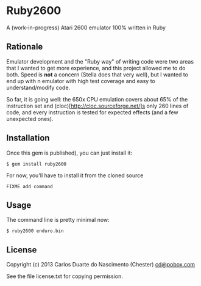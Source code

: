 # Ruby2600

A (work-in-progress) Atari 2600 emulator 100% written in Ruby

## Rationale

Emulator development and the "Ruby way" of writing code were two areas that I wanted to get more experience, and this project allowed me to do both. Speed is **not** a concern (Stella does that very well), but I wanted to end up with n emulator with high test coverage and easy to understand/modify code.

So far, it is going well: the 650x CPU emulation covers about 65% of the instruction set and (cloc)[http://cloc.sourceforge.net/]s only 260 lines of code, and every instruction is tested for expected effects (and a few unexpected ones).

## Installation

Once this gem is published), you can just install it:

    $ gem install ruby2600

For now, you'll have to install it from the cloned source

    FIXME add command

## Usage

The command line is pretty minimal now:

    $ ruby2600 enduro.bin

## License

Copyright (c) 2013 Carlos Duarte do Nascimento (Chester) <cd@pobox.com>

See the file license.txt for copying permission.
